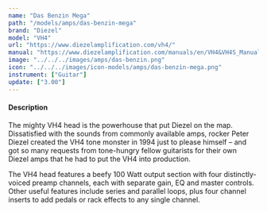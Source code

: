 ```yaml
---
name: "Das Benzin Mega"
path: "/models/amps/das-benzin-mega"
brand: "Diezel"
model: "VH4"
url: "https://www.diezelamplification.com/vh4/"
manual: "https://www.diezelamplification.com/manuals/en/VH4&VH4S_Manual_26102016.pdf"
image: "../../../images/amps/das-benzin.png"
icon: "../../../images/icon-models/amps/das-benzin-mega.png"
instrument: ["Guitar"]
update: ["3.00"]
---
```


#### Description

The mighty VH4 head is the powerhouse that put Diezel on the map. Dissatisfied with the sounds from commonly available amps, rocker Peter Diezel created the VH4 tone monster in 1994 just to please himself – and got so many requests from tone-hungry fellow guitarists for their own Diezel amps that he had to put the VH4 into production.

The VH4 head features a beefy 100 Watt output section with four distinctly-voiced preamp channels, each with separate gain, EQ and master controls. Other useful features include series and parallel loops, plus four channel inserts to add pedals or rack effects to any single channel.
